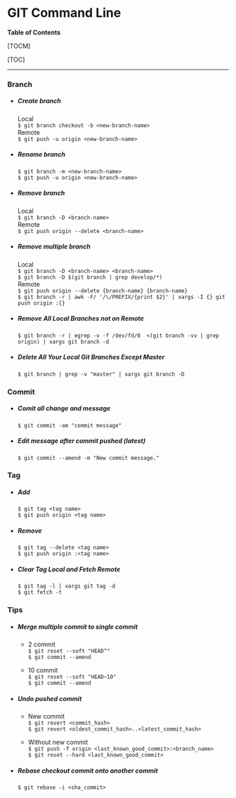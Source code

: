 # GIT Command Line

**Table of Contents**

[TOCM]

[TOC]

-------------

### Branch
- ##### Create branch
  Local  
  `$ git branch checkout -b <new-branch-name>`  
  Remote  
  `$ git push -u origin <new-branch-name>`  
- ##### Rename branch
  `$ git branch -m <new-branch-name>`  
  `$ git push -u origin <new-branch-name>`  
- ##### Remove branch
  Local  
  `$ git branch -D <branch-name>`  
  Remote  
  `$ git push origin --delete <branch-name>`  
- ##### Remove multiple branch
  Local  
  `$ git branch -D <branch-name> <branch-name>`  
  `$ git branch -D $(git branch | grep develop/*)`  
  Remote  
  `$ git push origin --delete {branch-name} {branch-name}`  
  `$ git branch -r | awk -F/ '/\/PREFIX/{print $2}' | xargs -I {} git push origin :{}`  
- ##### Remove All Local Branches not on Remote
  `$ git branch -r | egrep -v -f /dev/fd/0  <(git branch -vv | grep origin) | xargs git branch -d`
- ##### Delete All Your Local Git Branches Except Master
  `$ git branch | grep -v "master" | xargs git branch -D`

### Commit
- ##### Comit all change and message
  `$ git commit -am "commit message"`
- ##### Edit message after commit pushed (latest)
  `$ git commit --amend -m "New commit message."`

### Tag
- ##### Add
	`$ git tag <tag name>`  
	`$ git push origin <tag name>`  
- ##### Remove
	`$ git tag --delete <tag name>`  
	`$ git push origin :<tag name>`  
- ##### Clear Tag Local and Fetch Remote
	`$ git tag -l | xargs git tag -d`  
	`$ git fetch -t`  

### Tips
- ##### Merge multiple commit to single commit
	- 2 commit  
	`$ git reset --soft "HEAD^"`  
	`$ git commit --amend`  

	- 10 commit  
	`$ git reset --soft "HEAD~10"`  
	`$ git commit --amend`  
- ##### Undo pushed commit
	- New commit  
	`$ git revert <commit_hash>`  
	`$ git revert <oldest_commit_hash>..<latest_commit_hash>`  

	- Without new commit  
	`$ git push -f origin <last_known_good_commit>:<branch_name>`  
	`$ git reset --hard <last_known_good_commit>`  
- ##### Rebase checkout commit onto another commit  
	`$ git rebase -i <sha_commit>`  

